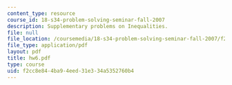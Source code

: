 ```yaml
---
content_type: resource
course_id: 18-s34-problem-solving-seminar-fall-2007
description: Supplementary problems on Inequalities.
file: null
file_location: /coursemedia/18-s34-problem-solving-seminar-fall-2007/f2cc8e844ba94eed31e334a5352760b4_hw6.pdf
file_type: application/pdf
layout: pdf
title: hw6.pdf
type: course
uid: f2cc8e84-4ba9-4eed-31e3-34a5352760b4
---
```

